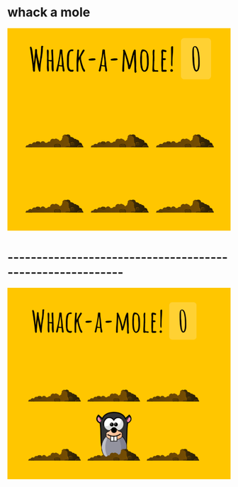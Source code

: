 # whack a mole

![](images/w1.PNG)
# ----------------------------------------------------------
![](images/w2.PNG)
